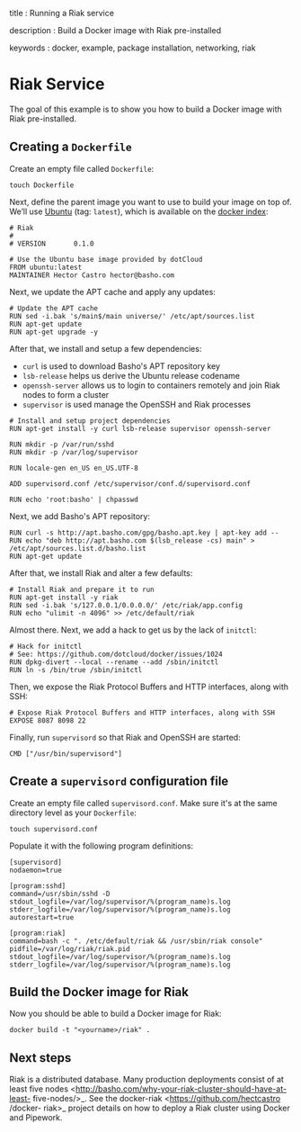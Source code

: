 title
:   Running a Riak service

description
:   Build a Docker image with Riak pre-installed

keywords
:   docker, example, package installation, networking, riak

Riak Service
============

The goal of this example is to show you how to build a Docker image with
Riak pre-installed.

Creating a `Dockerfile`
-----------------------

Create an empty file called `Dockerfile`:

~~~~ {.sourceCode .bash}
touch Dockerfile
~~~~

Next, define the parent image you want to use to build your image on top
of. We’ll use [Ubuntu](https://index.docker.io/_/ubuntu/) (tag:
`latest`), which is available on the [docker
index](http://index.docker.io):

~~~~ {.sourceCode .bash}
# Riak
#
# VERSION       0.1.0

# Use the Ubuntu base image provided by dotCloud
FROM ubuntu:latest
MAINTAINER Hector Castro hector@basho.com
~~~~

Next, we update the APT cache and apply any updates:

~~~~ {.sourceCode .bash}
# Update the APT cache
RUN sed -i.bak 's/main$/main universe/' /etc/apt/sources.list
RUN apt-get update
RUN apt-get upgrade -y
~~~~

After that, we install and setup a few dependencies:

-   `curl` is used to download Basho's APT repository key
-   `lsb-release` helps us derive the Ubuntu release codename
-   `openssh-server` allows us to login to containers remotely and join
    Riak nodes to form a cluster
-   `supervisor` is used manage the OpenSSH and Riak processes

~~~~ {.sourceCode .bash}
# Install and setup project dependencies
RUN apt-get install -y curl lsb-release supervisor openssh-server

RUN mkdir -p /var/run/sshd
RUN mkdir -p /var/log/supervisor

RUN locale-gen en_US en_US.UTF-8

ADD supervisord.conf /etc/supervisor/conf.d/supervisord.conf

RUN echo 'root:basho' | chpasswd
~~~~

Next, we add Basho's APT repository:

~~~~ {.sourceCode .bash}
RUN curl -s http://apt.basho.com/gpg/basho.apt.key | apt-key add --
RUN echo "deb http://apt.basho.com $(lsb_release -cs) main" > /etc/apt/sources.list.d/basho.list
RUN apt-get update
~~~~

After that, we install Riak and alter a few defaults:

~~~~ {.sourceCode .bash}
# Install Riak and prepare it to run
RUN apt-get install -y riak
RUN sed -i.bak 's/127.0.0.1/0.0.0.0/' /etc/riak/app.config
RUN echo "ulimit -n 4096" >> /etc/default/riak
~~~~

Almost there. Next, we add a hack to get us by the lack of `initctl`:

~~~~ {.sourceCode .bash}
# Hack for initctl
# See: https://github.com/dotcloud/docker/issues/1024
RUN dpkg-divert --local --rename --add /sbin/initctl
RUN ln -s /bin/true /sbin/initctl
~~~~

Then, we expose the Riak Protocol Buffers and HTTP interfaces, along
with SSH:

~~~~ {.sourceCode .bash}
# Expose Riak Protocol Buffers and HTTP interfaces, along with SSH
EXPOSE 8087 8098 22
~~~~

Finally, run `supervisord` so that Riak and OpenSSH are started:

~~~~ {.sourceCode .bash}
CMD ["/usr/bin/supervisord"]
~~~~

Create a `supervisord` configuration file
-----------------------------------------

Create an empty file called `supervisord.conf`. Make sure it's at the
same directory level as your `Dockerfile`:

~~~~ {.sourceCode .bash}
touch supervisord.conf
~~~~

Populate it with the following program definitions:

~~~~ {.sourceCode .bash}
[supervisord]
nodaemon=true

[program:sshd]
command=/usr/sbin/sshd -D
stdout_logfile=/var/log/supervisor/%(program_name)s.log
stderr_logfile=/var/log/supervisor/%(program_name)s.log
autorestart=true

[program:riak]
command=bash -c ". /etc/default/riak && /usr/sbin/riak console"
pidfile=/var/log/riak/riak.pid
stdout_logfile=/var/log/supervisor/%(program_name)s.log
stderr_logfile=/var/log/supervisor/%(program_name)s.log
~~~~

Build the Docker image for Riak
-------------------------------

Now you should be able to build a Docker image for Riak:

~~~~ {.sourceCode .bash}
docker build -t "<yourname>/riak" .
~~~~

Next steps
----------

Riak is a distributed database. Many production deployments consist of
at least five nodes
\<http://basho.com/why-your-riak-cluster-should-have-at-least-
five-nodes/\>\_. See the docker-riak \<https://github.com/hectcastro
/docker- riak\>\_ project details on how to deploy a Riak cluster using
Docker and Pipework.
